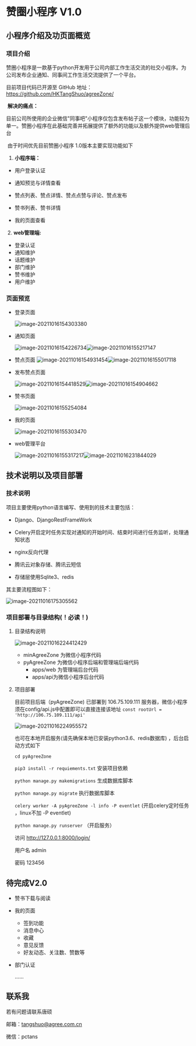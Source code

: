 # 赞圈小程序 V1.0

## 小程序介绍及功页面概览

### 项目介绍

​	赞圈小程序是一款基于python开发用于公司内部工作生活交流的社交小程序。为公司发布企业通知、同事间工作生活交流提供了一个平台。

目前项目代码已开源至  GitHub 地址： https://github.com/HKTangShuo/agreeZone/ 

​	**解决的痛点：**

​	目前公司所使用的企业微信"同事吧"小程序仅包含发布帖子这一个模块，功能较为单一。赞圈小程序在此基础完善并拓展提供了额外的功能以及额外提供web管理后台

​	由于时间优先目前赞圈小程序 1.0版本主要实现功能如下

1. **小程序端：**

- 用户登录认证

- 通知预览与详情查看
- 赞点列表、赞点详情、赞点点赞与评论、赞点发布
- 赞书列表、赞书详情
- 我的页面查看

​	2.  **web管理端:**

- 登录认证
- 通知维护
- 话题维护
- 部门维护
- 赞书维护
- 用户维护

### 页面预览

- 登录页面

  ![image-20211016154303380](imgs/image-20211016154303380.png)

- 通知页面

  ![image-20211016154226734](https://github.com/HKTangShuo/agreeZone/blob/main/imgs/image-20211016154226734.png)![image-20211016155217147](imgs/image-20211016155217147.png)

- 赞点页面
  ![image-20211016154931454](imgs/image-20211016154931454.png)![image-20211016155017118](imgs/image-20211016155017118.png)

- 发布赞点页面

  ![image-20211016154418529](imgs/image-20211016154418529.png)![image-20211016154904662](imgs/image-20211016154904662.png)

- 赞书页面

  ![image-20211016155254084](imgs/image-20211016155254084.png)

- 我的页面

  ![image-20211016155303470](imgs/image-20211016155303470.png)

- web管理平台

  ![image-20211016155317217](imgs/image-20211016155317217.png)![image-20211016231844029](imgs/image-20211016231844029.png)

  

## 技术说明以及项目部署

### 技术说明

项目主要使用python语言编写、使用到的技术主要包括：

- Django、DjangoRestFrameWork 
- Celery开启定时任务实现对通知的开始时间、结束时间进行任务监听，处理通知状态
- nginx反向代理
- 腾讯云对象存储、腾讯云短信

- 存储层使用Sqlite3、redis

其主要流程图如下：

![image-20211016175305562](imgs/image-20211016175305562.png)





### 项目部署与目录结构(！必读！)

1. 目录结构说明

   ![image-20211016224412429](imgs/image-20211016224412429.png)

   - minAgreeZone 为微信小程序代码
   - pyAgreeZone 为微信小程序后端和管理端后端代码 
     - apps/web 为管理端后台代码  
     - apps/api为微信小程序后台代码

2. 项目部署

   目前项目后端（pyAgreeZone) 已部署到 106.75.109.111 服务器，微信小程序须在config/api.js中配置即可以直接连接该地址 `const rootUrl = 'http://106.75.109.111/api'`

   ![image-20211016224955572](imgs/image-20211016224955572.png)

   也可在本地开启服务(请先确保本地已安装python3.6、redis数据库) ，后台启动方式如下

   `cd pyAgreeZone`

   `pip3 install -r requiements.txt` 安装项目依赖

   `python manage.py makemigrations` 生成数据库脚本

   `python manage.py migrate` 执行数据库脚本

   `celery worker -A pyAgreeZone -l info -P eventlet` (开启celery定时任务 ，linux不加 -P eventlet)

   `python manage.py runserver` （开启服务）

   访问 http://127.0.0.1:8000/login/

   用户名 admin
   
   密码 123456

## 待完成V2.0

- 赞书下载与阅读

- 我的页面 

  - 签到功能
  - 消息中心
  - 收藏
  - 意见反馈
  - 好友动态、关注数、赞数等

- 部门认证

  ......

## 联系我

若有问题请联系唐硕 

邮箱：tangshuo@agree.com.cn

微信：pctans

